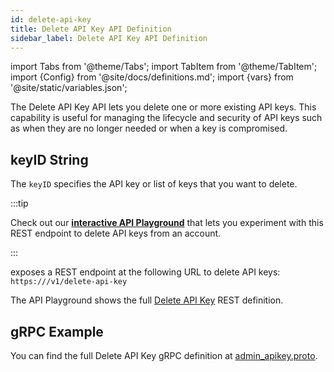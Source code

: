```yaml
---
id: delete-api-key
title: Delete API Key API Definition
sidebar_label: Delete API Key API Definition
---
```


import Tabs from '@theme/Tabs';
import TabItem from '@theme/TabItem';
import {Config} from '@site/docs/definitions.md';
import {vars} from '@site/static/variables.json';

The Delete API Key API lets you delete one or more existing API keys. 
This capability is useful for managing the lifecycle and security of API keys 
such as when they are no longer needed or when a key is compromised.

## keyID String

The `keyID` specifies the API key or list of keys that you want to delete.

:::tip

Check out our [**interactive API Playground**](/docs/rest-api/delete-api-key) that lets 
you experiment with this REST endpoint to delete API keys from an account.

:::

<Config v="names.product"/> exposes a REST endpoint at the following URL
to delete API keys:
<code>https://<Config v="domains.rest.indexing"/>/v1/delete-api-key</code>

The API Playground shows the full [Delete API Key](/docs/rest-api/delete-api-key) REST definition.

## gRPC Example

You can find the full Delete API Key gRPC definition at [admin_apikey.proto](https://github.com/vectara/protos/blob/main/admin_apikey.proto).